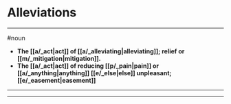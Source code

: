 # Alleviations
---
#noun
- **The [[a/_act|act]] of [[a/_alleviating|alleviating]]; relief or [[m/_mitigation|mitigation]].**
- **The [[a/_act|act]] of reducing [[p/_pain|pain]] or [[a/_anything|anything]] [[e/_else|else]] unpleasant; [[e/_easement|easement]]**
---
---
